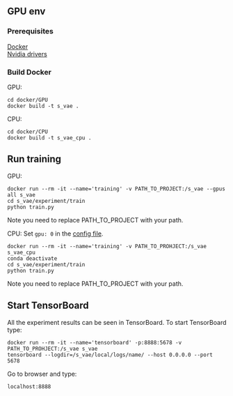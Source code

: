 ## GPU env

### Prerequisites
[Docker](https://www.docker.com/) <br/>
[Nvidia drivers](https://www.nvidia.com/Download/index.aspx)

### Build Docker

GPU:
```
cd docker/GPU
docker build -t s_vae .
```

CPU:
```
cd docker/CPU
docker build -t s_vae_cpu .
```

## Run training
GPU:
```
docker run --rm -it --name='training' -v PATH_TO_PROJECT:/s_vae --gpus all s_vae
cd s_vae/experiment/train
python train.py 
```
Note you need to replace PATH_TO_PROJECT with your path.<br/>

CPU:
Set `gpu: 0` in the [config file](experiment/config.yaml).
```
docker run --rm -it --name='training' -v PATH_TO_PROHJECT:/s_vae s_vae_cpu
conda deactivate
cd s_vae/experiment/train
python train.py 
```
Note you need to replace PATH_TO_PROJECT with your path.<br/>


## Start TensorBoard
All the experiment results can be seen in TensorBoard. To start TensorBoard type:
```
docker run --rm -it --name='tensorboard' -p:8888:5678 -v PATH_TO_PROHJECT:/s_vae s_vae
tensorboard --logdir=/s_vae/local/logs/name/ --host 0.0.0.0 --port 5678
```
Go to browser and type:
```
localhost:8888
```
